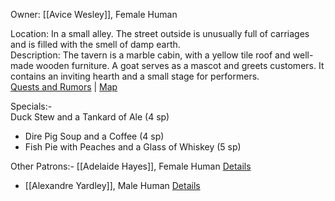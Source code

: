 Owner: [[Avice Wesley]], Female Human

Location: In a small alley. The street outside is unusually full of carriages and is filled with the smell of damp earth.  
Description: The tavern is a marble cabin, with a yellow tile roof and well-made wooden furniture. A goat serves as a mascot and greets customers. It contains an inviting hearth and a small stage for performers.  
[Quests and Rumors](https://www.kassoon.com/dnd/random-plot-hooks-generator/) | [Map](https://www.kassoon.com/dnd/house-map-generator/3-8-100-100-80232-273338552-2-Barkeep/)

Specials:-   
Duck Stew and a Tankard of Ale (4 sp)
-   Dire Pig Soup and a Coffee (4 sp)
-   Fish Pie with Peaches and a Glass of Whiskey (5 sp)

  

Other Patrons:-   [[Adelaide Hayes]], Female Human [Details](https://www.kassoon.com/?page=dnd&subpage=npc-generator&reqRace=2&useSeed=on&seed=113589)
-   [[Alexandre Yardley]], Male Human [Details](https://www.kassoon.com/?page=dnd&subpage=npc-generator&reqRace=2&useSeed=on&seed=937088)